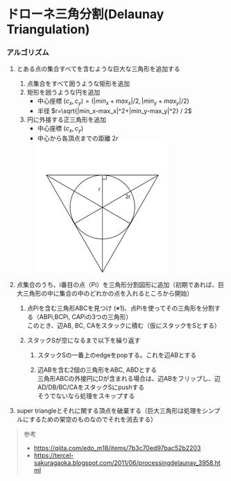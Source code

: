 # ドローネ三角分割(Delaunay Triangulation)

### アルゴリズム
1. とある点の集合すべてを含むような巨大な三角形を追加する
    1. 点集合をすべて囲うような矩形を追加
    2. 矩形を囲うような円を追加
        * 中心座標 $(c_x, c_y)=(|min_x+max_x|/2, |min_y+max_y|/2)$
        * 半径 $r=\sqrt{|min_x-max_x|^2+|min_y-max_y|^2} / 2$
    3. 円に外接する正三角形を追加
        * 中心座標 $(c_x, c_y)$
        * 中心から各頂点までの距離 $2r$
        ![alt text](img/外接三角形.png)


2. 点集合のうち、i番目の点（Pi）を三角形分割図形に追加（初期であれば、巨大三角形の中に集合の中のどれかの点を入れるところから開始）
    
    1. 点Piを含む三角形ABCを見つけ (※1)、点Piを使ってその三角形を分割する（ABPi,BCPi, CAPiの3つの三角形）  
    このとき、辺AB, BC, CAをスタックに積む（仮にスタックをSとする）
    
    2. スタックSが空になるまで以下を繰り返す

        1. スタックSの一番上のedgeをpopする。これを辺ABとする

        2. 辺ABを含む2個の三角形をABC, ABDとする  
        三角形ABCの外接円にDが含まれる場合は、辺ABをフリップし、辺AD/DB/BC/CAをスタックSにpushする  
        そうでないなら処理をスキップする

3. super triangleとそれに関する頂点を破棄する（巨大三角形は処理をシンプルにするための架空のものなのでそれを消去する）


> 参考
> * https://qiita.com/edo_m18/items/7b3c70ed97bac52b2203  
> * https://tercel-sakuragaoka.blogspot.com/2011/06/processingdelaunay_3958.html  

